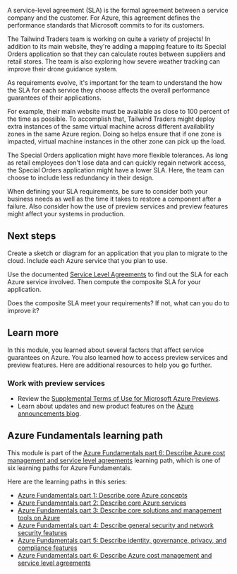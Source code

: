 A service-level agreement (SLA) is the formal agreement between a service company and the customer. For Azure, this agreement defines the performance standards that Microsoft commits to for its customers.

The Tailwind Traders team is working on quite a variety of projects! In addition to its main website, they're adding a mapping feature to its Special Orders application so that they can calculate routes between suppliers and retail stores. The team is also exploring how severe weather tracking can improve their drone guidance system.

As requirements evolve, it's important for the team to understand the how the SLA for each service they choose affects the overall performance guarantees of their applications.

For example, their main website must be available as close to 100 percent of the time as possible. To accomplish that, Tailwind Traders might deploy extra instances of the same virtual machine across different availability zones in the same Azure region. Doing so helps ensure that if one zone is impacted, virtual machine instances in the other zone can pick up the load.

The Special Orders application might have more flexible tolerances. As long as retail employees don't lose data and can quickly regain network access, the Special Orders application might have a lower SLA. Here, the team can choose to include less redundancy in their design.

When defining your SLA requirements, be sure to consider both your business needs as well as the time it takes to restore a component after a failure. Also consider how the use of preview services and preview features might affect your systems in production.

## Next steps

Create a sketch or diagram for an application that you plan to migrate to the cloud. Include each Azure service that you plan to use.

Use the documented [Service Level Agreements](https://azure.microsoft.com/support/legal/sla/?azure-portal=true) to find out the SLA for each Azure service involved. Then compute the composite SLA for your application.

Does the composite SLA meet your requirements? If not, what can you do to improve it?

## Learn more

In this module, you learned about several factors that affect service guarantees on Azure. You also learned how to access preview services and preview features. Here are additional resources to help you go further.

### Work with preview services

* Review the [Supplemental Terms of Use for Microsoft Azure Previews](https://azure.microsoft.com/support/legal/preview-supplemental-terms?azure-portal=true).
* Learn about updates and new product features on the [Azure announcements blog](https://azure.microsoft.com/blog/topics/announcements?azure-portal=true).

## Azure Fundamentals learning path

This module is part of the [Azure Fundamentals part 6: Describe Azure cost management and service level agreements](/learn/paths/az-900-describe-azure-cost-management-service-level-agreements/?azure-portal=true) learning path, which is one of six learning paths for Azure Fundamentals.

Here are the learning paths in this series:

- [Azure Fundamentals part 1: Describe core Azure concepts](/learn/paths/az-900-describe-cloud-concepts/?azure-portal=true)
- [Azure Fundamentals part 2: Describe core Azure services](/learn/paths/az-900-describe-core-azure-services/?azure-portal=true)
- [Azure Fundamentals part 3: Describe core solutions and management tools on Azure](/learn/paths/az-900-describe-core-solutions-management-tools-azure/?azure-portal=true)
- [Azure Fundamentals part 4: Describe general security and network security features](/learn/paths/az-900-describe-general-security-network-security-features/?azure-portal=true)
- [Azure Fundamentals part 5: Describe identity, governance, privacy, and compliance features](/learn/paths/az-900-describe-identity-governance-privacy-compliance-features/?azure-portal=true)
- [Azure Fundamentals part 6: Describe Azure cost management and service level agreements](/learn/paths/az-900-describe-azure-cost-management-service-level-agreements/?azure-portal=true)
